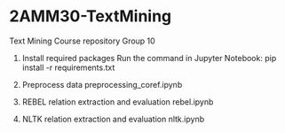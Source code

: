# 2AMM30-TextMining
Text Mining Course repository Group 10

1. Install required packages
Run the command in Jupyter Notebook: pip install -r requirements.txt

2. Preprocess data
preprocessing_coref.ipynb

3. REBEL relation extraction and evaluation
rebel.ipynb

4. NLTK relation extraction and evaluation
nltk.ipynb
